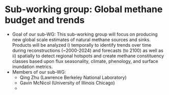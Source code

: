 # Sub-working group: Global methane budget and trends
- Goal of our sub-WG: This sub-working group will focus on producing new global scale estimates of natural methane sources and sinks. Products will be analyzed i) temporally to identify trends over time during reconstructions (~2000-2024) and forecasts (to 2100) as well as ii) spatially to detect regional hotspots and create methane constituency classes based upon flux seasonality, climate, phenology, and surface inundation metrics.
- Members of our sub-WG:
  - Qing Zhu (Lawrence Berkeley National Laboratory)
  - Gavin McNicol (University of Illinois Chicago)
  - 
